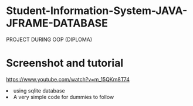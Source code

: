 # Student-Information-System-JAVA-JFRAME-DATABASE
PROJECT DURING OOP (DIPLOMA)

# Screenshot and tutorial

https://www.youtube.com/watch?v=m_15QKm8T74


<li> using sqlite database</li>
<li>A very simple code for dummies to follow </li>
